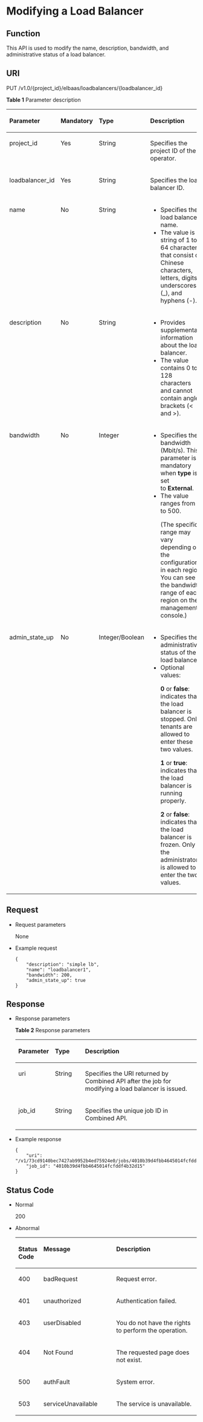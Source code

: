 # Modifying a Load Balancer<a name="EN-US_TOPIC_0096561502"></a>

## Function<a name="en-us_topic_0020100180_section14774201"></a>

This API is used to modify the name, description, bandwidth, and administrative status of a load balancer.

## URI<a name="en-us_topic_0020100180_section65858952"></a>

PUT /v1.0/\{project\_id\}/elbaas/loadbalancers/\{loadbalancer\_id\}

**Table  1**  Parameter description

<a name="en-us_topic_0020100180_table60701234"></a>
<table><thead align="left"><tr id="en-us_topic_0020100180_row28107703"><th class="cellrowborder" valign="top" width="13%" id="mcps1.2.5.1.1"><p id="en-us_topic_0020100180_p62131436"><a name="en-us_topic_0020100180_p62131436"></a><a name="en-us_topic_0020100180_p62131436"></a>Parameter</p>
</th>
<th class="cellrowborder" valign="top" width="16%" id="mcps1.2.5.1.2"><p id="en-us_topic_0020100180_p66590397"><a name="en-us_topic_0020100180_p66590397"></a><a name="en-us_topic_0020100180_p66590397"></a>Mandatory</p>
</th>
<th class="cellrowborder" valign="top" width="17%" id="mcps1.2.5.1.3"><p id="en-us_topic_0020100180_p33376525175115"><a name="en-us_topic_0020100180_p33376525175115"></a><a name="en-us_topic_0020100180_p33376525175115"></a>Type</p>
</th>
<th class="cellrowborder" valign="top" width="54%" id="mcps1.2.5.1.4"><p id="en-us_topic_0020100180_p25113108"><a name="en-us_topic_0020100180_p25113108"></a><a name="en-us_topic_0020100180_p25113108"></a>Description</p>
</th>
</tr>
</thead>
<tbody><tr id="en-us_topic_0020100180_row20895830"><td class="cellrowborder" valign="top" width="13%" headers="mcps1.2.5.1.1 "><p id="en-us_topic_0020100180_p147097427438"><a name="en-us_topic_0020100180_p147097427438"></a><a name="en-us_topic_0020100180_p147097427438"></a>project_id</p>
</td>
<td class="cellrowborder" valign="top" width="16%" headers="mcps1.2.5.1.2 "><p id="en-us_topic_0020100180_p61244865"><a name="en-us_topic_0020100180_p61244865"></a><a name="en-us_topic_0020100180_p61244865"></a>Yes</p>
</td>
<td class="cellrowborder" valign="top" width="17%" headers="mcps1.2.5.1.3 "><p id="en-us_topic_0020100180_p19144033175115"><a name="en-us_topic_0020100180_p19144033175115"></a><a name="en-us_topic_0020100180_p19144033175115"></a>String</p>
</td>
<td class="cellrowborder" valign="top" width="54%" headers="mcps1.2.5.1.4 "><p id="en-us_topic_0020100180_p61887033"><a name="en-us_topic_0020100180_p61887033"></a><a name="en-us_topic_0020100180_p61887033"></a>Specifies the project ID of the operator.</p>
</td>
</tr>
<tr id="en-us_topic_0020100180_row20112390"><td class="cellrowborder" valign="top" width="13%" headers="mcps1.2.5.1.1 "><p id="en-us_topic_0020100180_p18490928"><a name="en-us_topic_0020100180_p18490928"></a><a name="en-us_topic_0020100180_p18490928"></a>loadbalancer_id</p>
</td>
<td class="cellrowborder" valign="top" width="16%" headers="mcps1.2.5.1.2 "><p id="en-us_topic_0020100180_p21370227"><a name="en-us_topic_0020100180_p21370227"></a><a name="en-us_topic_0020100180_p21370227"></a>Yes</p>
</td>
<td class="cellrowborder" valign="top" width="17%" headers="mcps1.2.5.1.3 "><p id="en-us_topic_0020100180_p7162841175115"><a name="en-us_topic_0020100180_p7162841175115"></a><a name="en-us_topic_0020100180_p7162841175115"></a>String</p>
</td>
<td class="cellrowborder" valign="top" width="54%" headers="mcps1.2.5.1.4 "><p id="en-us_topic_0020100180_p53266806"><a name="en-us_topic_0020100180_p53266806"></a><a name="en-us_topic_0020100180_p53266806"></a>Specifies the load balancer ID.</p>
</td>
</tr>
<tr id="en-us_topic_0020100180_row9639207"><td class="cellrowborder" valign="top" width="13%" headers="mcps1.2.5.1.1 "><p id="en-us_topic_0020100180_p42578285"><a name="en-us_topic_0020100180_p42578285"></a><a name="en-us_topic_0020100180_p42578285"></a>name</p>
</td>
<td class="cellrowborder" valign="top" width="16%" headers="mcps1.2.5.1.2 "><p id="en-us_topic_0020100180_p26289097"><a name="en-us_topic_0020100180_p26289097"></a><a name="en-us_topic_0020100180_p26289097"></a>No</p>
</td>
<td class="cellrowborder" valign="top" width="17%" headers="mcps1.2.5.1.3 "><p id="en-us_topic_0020100180_p43319262175115"><a name="en-us_topic_0020100180_p43319262175115"></a><a name="en-us_topic_0020100180_p43319262175115"></a>String</p>
</td>
<td class="cellrowborder" valign="top" width="54%" headers="mcps1.2.5.1.4 "><a name="en-us_topic_0020100180_ul3723649510411"></a><a name="en-us_topic_0020100180_ul3723649510411"></a><ul id="en-us_topic_0020100180_ul3723649510411"><li>Specifies the load balancer name.</li><li>The value is a string of 1 to 64 characters that consist of Chinese characters, letters, digits, underscores (_), and hyphens (-).</li></ul>
</td>
</tr>
<tr id="en-us_topic_0020100180_row49761220"><td class="cellrowborder" valign="top" width="13%" headers="mcps1.2.5.1.1 "><p id="en-us_topic_0020100180_p4126994"><a name="en-us_topic_0020100180_p4126994"></a><a name="en-us_topic_0020100180_p4126994"></a>description</p>
</td>
<td class="cellrowborder" valign="top" width="16%" headers="mcps1.2.5.1.2 "><p id="en-us_topic_0020100180_p65851064"><a name="en-us_topic_0020100180_p65851064"></a><a name="en-us_topic_0020100180_p65851064"></a>No</p>
</td>
<td class="cellrowborder" valign="top" width="17%" headers="mcps1.2.5.1.3 "><p id="en-us_topic_0020100180_p19199319175115"><a name="en-us_topic_0020100180_p19199319175115"></a><a name="en-us_topic_0020100180_p19199319175115"></a>String</p>
</td>
<td class="cellrowborder" valign="top" width="54%" headers="mcps1.2.5.1.4 "><a name="en-us_topic_0020100180_ul3786846510422"></a><a name="en-us_topic_0020100180_ul3786846510422"></a><ul id="en-us_topic_0020100180_ul3786846510422"><li>Provides supplementary information about the load balancer.</li><li>The value contains 0 to 128 characters and cannot contain angle brackets (&lt; and &gt;).</li></ul>
</td>
</tr>
<tr id="en-us_topic_0020100180_row17708965"><td class="cellrowborder" valign="top" width="13%" headers="mcps1.2.5.1.1 "><p id="en-us_topic_0020100180_p25140036"><a name="en-us_topic_0020100180_p25140036"></a><a name="en-us_topic_0020100180_p25140036"></a>bandwidth</p>
</td>
<td class="cellrowborder" valign="top" width="16%" headers="mcps1.2.5.1.2 "><p id="en-us_topic_0020100180_p23077024"><a name="en-us_topic_0020100180_p23077024"></a><a name="en-us_topic_0020100180_p23077024"></a>No</p>
</td>
<td class="cellrowborder" valign="top" width="17%" headers="mcps1.2.5.1.3 "><p id="en-us_topic_0020100180_p11641005175115"><a name="en-us_topic_0020100180_p11641005175115"></a><a name="en-us_topic_0020100180_p11641005175115"></a>Integer</p>
</td>
<td class="cellrowborder" valign="top" width="54%" headers="mcps1.2.5.1.4 "><a name="en-us_topic_0020100180_ul1560228310434"></a><a name="en-us_topic_0020100180_ul1560228310434"></a><ul id="en-us_topic_0020100180_ul1560228310434"><li>Specifies the bandwidth (Mbit/s). This parameter is mandatory when <strong id="en-us_topic_0020100178_b84235270614519"><a name="en-us_topic_0020100178_b84235270614519"></a><a name="en-us_topic_0020100178_b84235270614519"></a>type</strong>&nbsp;is set to&nbsp;<strong id="en-us_topic_0020100178_b842352706145112"><a name="en-us_topic_0020100178_b842352706145112"></a><a name="en-us_topic_0020100178_b842352706145112"></a>External</strong>.</li><li>The value ranges from 1 to 500.<p id="en-us_topic_0020100178_p116594145716"><a name="en-us_topic_0020100178_p116594145716"></a><a name="en-us_topic_0020100178_p116594145716"></a>(The specific range may vary depending on the configuration in each region. You can see the bandwidth range of each region on the management console.)</p>
</li></ul>
</td>
</tr>
<tr id="en-us_topic_0020100180_row29706771"><td class="cellrowborder" valign="top" width="13%" headers="mcps1.2.5.1.1 "><p id="en-us_topic_0020100180_p57438237"><a name="en-us_topic_0020100180_p57438237"></a><a name="en-us_topic_0020100180_p57438237"></a>admin_state_up</p>
</td>
<td class="cellrowborder" valign="top" width="16%" headers="mcps1.2.5.1.2 "><p id="en-us_topic_0020100180_p21985640"><a name="en-us_topic_0020100180_p21985640"></a><a name="en-us_topic_0020100180_p21985640"></a>No</p>
</td>
<td class="cellrowborder" valign="top" width="17%" headers="mcps1.2.5.1.3 "><p id="en-us_topic_0020100180_p3397319175115"><a name="en-us_topic_0020100180_p3397319175115"></a><a name="en-us_topic_0020100180_p3397319175115"></a>Integer/Boolean</p>
</td>
<td class="cellrowborder" valign="top" width="54%" headers="mcps1.2.5.1.4 "><a name="en-us_topic_0020100180_ul61364802191255"></a><a name="en-us_topic_0020100180_ul61364802191255"></a><ul id="en-us_topic_0020100180_ul61364802191255"><li>Specifies the administrative status of the load balancer.</li><li>Optional values:<p id="en-us_topic_0020100180_p30211343114910"><a name="en-us_topic_0020100180_p30211343114910"></a><a name="en-us_topic_0020100180_p30211343114910"></a><strong id="en-us_topic_0020100180_b842352706162920"><a name="en-us_topic_0020100180_b842352706162920"></a><a name="en-us_topic_0020100180_b842352706162920"></a>0</strong> or <strong id="en-us_topic_0020100180_b842352706162916"><a name="en-us_topic_0020100180_b842352706162916"></a><a name="en-us_topic_0020100180_b842352706162916"></a>false</strong>: indicates that the load balancer is stopped. Only tenants are allowed to enter these two values. </p>
<p id="en-us_topic_0020100180_p20886257114912"><a name="en-us_topic_0020100180_p20886257114912"></a><a name="en-us_topic_0020100180_p20886257114912"></a><strong id="en-us_topic_0020100180_b842352706163138"><a name="en-us_topic_0020100180_b842352706163138"></a><a name="en-us_topic_0020100180_b842352706163138"></a>1</strong> or <strong id="en-us_topic_0020100180_b842352706163141"><a name="en-us_topic_0020100180_b842352706163141"></a><a name="en-us_topic_0020100180_b842352706163141"></a>true</strong>: indicates that the load balancer is running properly.</p>
<p id="en-us_topic_0020100180_p5341487114913"><a name="en-us_topic_0020100180_p5341487114913"></a><a name="en-us_topic_0020100180_p5341487114913"></a><strong id="en-us_topic_0020100180_b842352706163213"><a name="en-us_topic_0020100180_b842352706163213"></a><a name="en-us_topic_0020100180_b842352706163213"></a>2</strong> or <strong id="en-us_topic_0020100180_b842352706163217"><a name="en-us_topic_0020100180_b842352706163217"></a><a name="en-us_topic_0020100180_b842352706163217"></a>false</strong>: indicates that the load balancer is frozen. Only the administrator is allowed to enter the two values. </p>
</li></ul>
</td>
</tr>
</tbody>
</table>

## Request<a name="en-us_topic_0020100180_section55859657"></a>

-   Request parameters

    None


-   Example request

    ```
    {
        "description": "simple lb",
        "name": "loadbalancer1",
        "bandwidth": 200,
        "admin_state_up": true
    }
    ```


## Response<a name="en-us_topic_0020100180_section32974871"></a>

-   Response parameters

    **Table  2**  Response parameters

    <a name="en-us_topic_0020100180_table46446566154513"></a>
    <table><thead align="left"><tr id="en-us_topic_0020100180_row29945423154513"><th class="cellrowborder" valign="top" width="16%" id="mcps1.2.4.1.1"><p id="en-us_topic_0020100180_p9660181154513"><a name="en-us_topic_0020100180_p9660181154513"></a><a name="en-us_topic_0020100180_p9660181154513"></a>Parameter</p>
    </th>
    <th class="cellrowborder" valign="top" width="17%" id="mcps1.2.4.1.2"><p id="en-us_topic_0020100180_p3913213217371"><a name="en-us_topic_0020100180_p3913213217371"></a><a name="en-us_topic_0020100180_p3913213217371"></a>Type</p>
    </th>
    <th class="cellrowborder" valign="top" width="67%" id="mcps1.2.4.1.3"><p id="en-us_topic_0020100180_p29686088154513"><a name="en-us_topic_0020100180_p29686088154513"></a><a name="en-us_topic_0020100180_p29686088154513"></a>Description</p>
    </th>
    </tr>
    </thead>
    <tbody><tr id="en-us_topic_0020100180_row55762948154513"><td class="cellrowborder" valign="top" width="16%" headers="mcps1.2.4.1.1 "><p id="en-us_topic_0020100180_p20504973154513"><a name="en-us_topic_0020100180_p20504973154513"></a><a name="en-us_topic_0020100180_p20504973154513"></a>uri</p>
    </td>
    <td class="cellrowborder" valign="top" width="17%" headers="mcps1.2.4.1.2 "><p id="en-us_topic_0020100180_p5451562217371"><a name="en-us_topic_0020100180_p5451562217371"></a><a name="en-us_topic_0020100180_p5451562217371"></a>String</p>
    </td>
    <td class="cellrowborder" valign="top" width="67%" headers="mcps1.2.4.1.3 "><p id="en-us_topic_0020100180_p46968100154513"><a name="en-us_topic_0020100180_p46968100154513"></a><a name="en-us_topic_0020100180_p46968100154513"></a>Specifies the URI returned by Combined API after the job for modifying a load balancer is issued.</p>
    </td>
    </tr>
    <tr id="en-us_topic_0020100180_row20059719154513"><td class="cellrowborder" valign="top" width="16%" headers="mcps1.2.4.1.1 "><p id="en-us_topic_0020100180_p14224534154513"><a name="en-us_topic_0020100180_p14224534154513"></a><a name="en-us_topic_0020100180_p14224534154513"></a>job_id</p>
    </td>
    <td class="cellrowborder" valign="top" width="17%" headers="mcps1.2.4.1.2 "><p id="en-us_topic_0020100180_p1344144117371"><a name="en-us_topic_0020100180_p1344144117371"></a><a name="en-us_topic_0020100180_p1344144117371"></a>String</p>
    </td>
    <td class="cellrowborder" valign="top" width="67%" headers="mcps1.2.4.1.3 "><p id="en-us_topic_0020100180_p45851855154513"><a name="en-us_topic_0020100180_p45851855154513"></a><a name="en-us_topic_0020100180_p45851855154513"></a>Specifies the unique job ID in Combined API. </p>
    </td>
    </tr>
    </tbody>
    </table>


-   Example response

    ```
    {
        "uri": "/v1/73cd9140bec7427ab9952b4ed75924e0/jobs/4010b39d4fbb4645014fcfddf4b32d15",
        "job_id": "4010b39d4fbb4645014fcfddf4b32d15"
    }
    ```


## Status Code<a name="en-us_topic_0020100180_section28338386"></a>

-   Normal

    200

-   Abnormal

    <a name="en-us_topic_0020100180_table11568432151419"></a>
    <table><thead align="left"><tr id="en-us_topic_0020100180_row3241383151419"><th class="cellrowborder" valign="top" width="13.56%" id="mcps1.1.4.1.1"><p id="en-us_topic_0020100180_p61225504151419"><a name="en-us_topic_0020100180_p61225504151419"></a><a name="en-us_topic_0020100180_p61225504151419"></a>Status Code</p>
    </th>
    <th class="cellrowborder" valign="top" width="40.2%" id="mcps1.1.4.1.2"><p id="p1465453925113"><a name="p1465453925113"></a><a name="p1465453925113"></a>Message</p>
    </th>
    <th class="cellrowborder" valign="top" width="46.239999999999995%" id="mcps1.1.4.1.3"><p id="en-us_topic_0020100180_p60318797151419"><a name="en-us_topic_0020100180_p60318797151419"></a><a name="en-us_topic_0020100180_p60318797151419"></a>Description</p>
    </th>
    </tr>
    </thead>
    <tbody><tr id="en-us_topic_0020100180_row53984407151419"><td class="cellrowborder" valign="top" width="13.56%" headers="mcps1.1.4.1.1 "><p id="en-us_topic_0020100180_p10660837151419"><a name="en-us_topic_0020100180_p10660837151419"></a><a name="en-us_topic_0020100180_p10660837151419"></a>400</p>
    </td>
    <td class="cellrowborder" valign="top" width="40.2%" headers="mcps1.1.4.1.2 "><p id="p1913315455215"><a name="p1913315455215"></a><a name="p1913315455215"></a>badRequest</p>
    </td>
    <td class="cellrowborder" valign="top" width="46.239999999999995%" headers="mcps1.1.4.1.3 "><p id="en-us_topic_0020100180_p58221472151419"><a name="en-us_topic_0020100180_p58221472151419"></a><a name="en-us_topic_0020100180_p58221472151419"></a>Request error.</p>
    </td>
    </tr>
    <tr id="en-us_topic_0020100180_row54231201151419"><td class="cellrowborder" valign="top" width="13.56%" headers="mcps1.1.4.1.1 "><p id="en-us_topic_0020100180_p30651178151419"><a name="en-us_topic_0020100180_p30651178151419"></a><a name="en-us_topic_0020100180_p30651178151419"></a>401</p>
    </td>
    <td class="cellrowborder" valign="top" width="40.2%" headers="mcps1.1.4.1.2 "><p id="p12133045526"><a name="p12133045526"></a><a name="p12133045526"></a>unauthorized</p>
    </td>
    <td class="cellrowborder" valign="top" width="46.239999999999995%" headers="mcps1.1.4.1.3 "><p id="en-us_topic_0020100180_p66826323151419"><a name="en-us_topic_0020100180_p66826323151419"></a><a name="en-us_topic_0020100180_p66826323151419"></a>Authentication failed.</p>
    </td>
    </tr>
    <tr id="en-us_topic_0020100180_row64565995151419"><td class="cellrowborder" valign="top" width="13.56%" headers="mcps1.1.4.1.1 "><p id="en-us_topic_0020100180_p62463079151419"><a name="en-us_topic_0020100180_p62463079151419"></a><a name="en-us_topic_0020100180_p62463079151419"></a>403</p>
    </td>
    <td class="cellrowborder" valign="top" width="40.2%" headers="mcps1.1.4.1.2 "><p id="p111331240528"><a name="p111331240528"></a><a name="p111331240528"></a>userDisabled</p>
    </td>
    <td class="cellrowborder" valign="top" width="46.239999999999995%" headers="mcps1.1.4.1.3 "><p id="en-us_topic_0020100180_p26344664151419"><a name="en-us_topic_0020100180_p26344664151419"></a><a name="en-us_topic_0020100180_p26344664151419"></a>You do not have the rights to perform the operation.</p>
    </td>
    </tr>
    <tr id="en-us_topic_0020100180_row35775392151419"><td class="cellrowborder" valign="top" width="13.56%" headers="mcps1.1.4.1.1 "><p id="en-us_topic_0020100180_p12125659151419"><a name="en-us_topic_0020100180_p12125659151419"></a><a name="en-us_topic_0020100180_p12125659151419"></a>404</p>
    </td>
    <td class="cellrowborder" valign="top" width="40.2%" headers="mcps1.1.4.1.2 "><p id="p61336410522"><a name="p61336410522"></a><a name="p61336410522"></a>Not Found</p>
    </td>
    <td class="cellrowborder" valign="top" width="46.239999999999995%" headers="mcps1.1.4.1.3 "><p id="en-us_topic_0020100180_p42654335151419"><a name="en-us_topic_0020100180_p42654335151419"></a><a name="en-us_topic_0020100180_p42654335151419"></a>The requested page does not exist.</p>
    </td>
    </tr>
    <tr id="en-us_topic_0020100180_row48344695151419"><td class="cellrowborder" valign="top" width="13.56%" headers="mcps1.1.4.1.1 "><p id="en-us_topic_0020100180_p23606218151419"><a name="en-us_topic_0020100180_p23606218151419"></a><a name="en-us_topic_0020100180_p23606218151419"></a>500</p>
    </td>
    <td class="cellrowborder" valign="top" width="40.2%" headers="mcps1.1.4.1.2 "><p id="p31331841522"><a name="p31331841522"></a><a name="p31331841522"></a>authFault</p>
    </td>
    <td class="cellrowborder" valign="top" width="46.239999999999995%" headers="mcps1.1.4.1.3 "><p id="en-us_topic_0020100180_p33055514151419"><a name="en-us_topic_0020100180_p33055514151419"></a><a name="en-us_topic_0020100180_p33055514151419"></a>System error.</p>
    </td>
    </tr>
    <tr id="en-us_topic_0020100180_row29064172151419"><td class="cellrowborder" valign="top" width="13.56%" headers="mcps1.1.4.1.1 "><p id="en-us_topic_0020100180_p5387713151419"><a name="en-us_topic_0020100180_p5387713151419"></a><a name="en-us_topic_0020100180_p5387713151419"></a>503</p>
    </td>
    <td class="cellrowborder" valign="top" width="40.2%" headers="mcps1.1.4.1.2 "><p id="p20133843526"><a name="p20133843526"></a><a name="p20133843526"></a>serviceUnavailable</p>
    </td>
    <td class="cellrowborder" valign="top" width="46.239999999999995%" headers="mcps1.1.4.1.3 "><p id="en-us_topic_0020100180_p33751623151419"><a name="en-us_topic_0020100180_p33751623151419"></a><a name="en-us_topic_0020100180_p33751623151419"></a>The service is unavailable.</p>
    </td>
    </tr>
    </tbody>
    </table>


